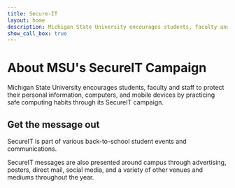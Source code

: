 ```yaml
---
title: Secure-IT
layout: home
description: Michigan State University encourages students, faculty and staff to protect their personal information, computers, and mobile devices by practicing safe computing habits through its SecureIT campaign.
show_call_box: true
---
```


# About MSU's SecureIT Campaign

Michigan State University encourages students, faculty and staff to protect their personal information, computers, and mobile devices by practicing safe computing habits through its SecureIT campaign.

## Get the message out

SecureIT is part of various back-to-school student events and communications. 

SecureIT messages are also presented around campus through advertising, posters, direct mail, social media, and a variety of other venues and mediums throughout the year.
